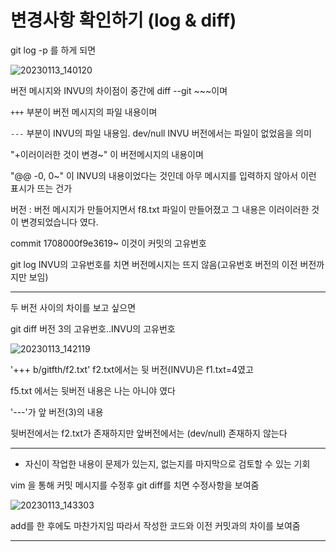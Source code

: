 # 변경사항 확인하기 (log & diff)

git log -p 를 하게 되면

![20230113_140120](https://user-images.githubusercontent.com/122002745/212241304-96ae4ec3-dfc3-4357-9ddc-759254f3bd6d.png)


버전 메시지와 INVU의 차이점이 중간에 diff --git ~~~이며


`+++` 부분이 버전 메시지의 파일 내용이며 

`---` 부분이 INVU의 파일 내용임. dev/null INVU 버전에서는 파일이 없었음을 의미

"+이러이러한 것이 변경~" 이 버전메시지의 내용이며

"@@ -0, 0~" 이 INVU의 내용이었다는 것인데 아무 메시지를 입력하지 않아서 
이런 표시가 뜨는 건가

버전 : 버전 메시지가 만들어지면서 f8.txt 파일이 만들어졌고 그 내용은
이러이러한 것이 변경되었습니다 였다.

commit 1708000f9e3619~ 이것이 커밋의 고유번호

git log INVU의 고유번호를 치면 버전메시지는 뜨지 않음(고유번호 버전의 이전 버전까지만 보임)

-------
두 버전 사이의 차이를 보고 싶으면

git diff 버전 3의 고유번호..INVU의 고유번호


![20230113_142119](https://user-images.githubusercontent.com/122002745/212243479-50ab8a90-4b34-4a45-89a1-cb09b7cd3f46.png)



'+++ b/gitfth/f2.txt' f2.txt에서는 뒷 버전(INVU)은 f1.txt=4였고

f5.txt 에서는 뒷버전 내용은 나는 아니야 였다

'---'가 앞 버전(3)의 내용

뒷버전에서는 f2.txt가 존재하지만 앞버전에서는 (dev/null) 존재하지 않는다


----
* 자신이 작업한 내용이 문제가 있는지, 없는지를 마지막으로 검토할 수 있는 기회

vim 을 통해 커밋 메시지를 수정후 git diff를 치면 수정사항을 보여줌



![20230113_143303](https://user-images.githubusercontent.com/122002745/212244857-f3a4ae2f-670e-4957-91a9-c70759dba23f.png)

add를 한 후에도 마찬가지임 따라서 작성한 코드와 이전 커밋과의 차이를 보여줌


------


